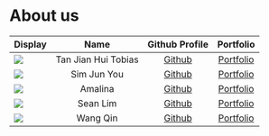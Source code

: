# About us

Display | Name | Github Profile | Portfolio 
--------|:----:|:--------------:|:---------:
![](https://github.com/tobiasceg.png) | Tan Jian Hui Tobias | [Github](https://github.com/tobiasceg) | [Portfolio](https://ay2021s1-cs2113t-t09-2.github.io/tp/team/tobiasceg.html)
![](https://github.com/f0fz.png) | Sim Jun You | [Github](https://github.com/f0fz) | [Portfolio](https://ay2021s1-cs2113t-t09-2.github.io/tp/team/f0fz.html)
![](https://github.com/amalinasani.png) | Amalina | [Github](https://github.com/amalinasani) | [Portfolio](https://ay2021s1-cs2113t-t09-2.github.io/tp/team/amalinasani.html)
![](https://github.com/aseanseen.png) | Sean Lim | [Github](https://github.com/Aseanseen) | [Portfolio](https://ay2021s1-cs2113t-t09-2.github.io/tp/team/aseanseen.html)
![](https://github.com/wangqinNick.png) | Wang Qin | [Github](https://github.com/wangqinNick) | [Portfolio](https://ay2021s1-cs2113t-t09-2.github.io/tp/team/wangqinNick.html)
